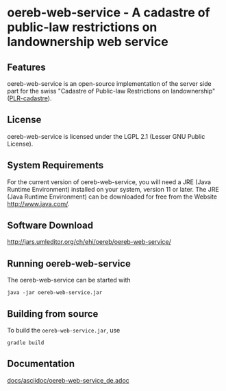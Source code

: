 # oereb-web-service - A cadastre of public-law restrictions on landownership web service

## Features
oereb-web-service is an open-source implementation of the server side part for the swiss "Cadastre of Public-law Restrictions on landownership" ([PLR-cadastre](https://www.cadastre.ch/en/oereb.html)).

## License
oereb-web-service is licensed under the LGPL 2.1 (Lesser GNU Public License).

## System Requirements
For the current version of oereb-web-service, you will need a JRE (Java Runtime Environment) installed on your system, version 11 or later.
The JRE (Java Runtime Environment) can be downloaded for free from the Website <http://www.java.com/>.

## Software Download 
<http://jars.umleditor.org/ch/ehi/oereb/oereb-web-service/>

## Running oereb-web-service
The oereb-web-service can be started with

    java -jar oereb-web-service.jar

## Building from source
To build the `oereb-web-service.jar`, use

    gradle build

## Documentation
[docs/asciidoc/oereb-web-service_de.adoc](docs/asciidoc/oereb-web-service_de.adoc)

